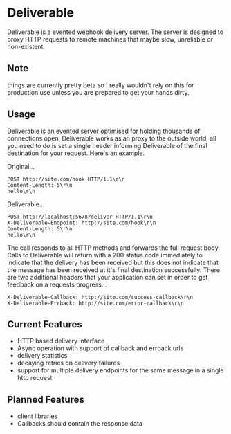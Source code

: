 Deliverable
===========

Deliverable is a evented webhook delivery server. 
The server is designed to proxy HTTP requests to remote machines that maybe slow, unreliable or non-existent.

Note
----
things are currently pretty beta so I really wouldn't rely on this for production use unless you are prepared to get your hands dirty.

Usage 
-----
Deliverable is an evented server optimised for holding thousands of connections open, Deliverable works as an proxy to the outside world, all you need to do is set a single header informing Deliverable of the final destination for your request. Here's an example.

Original...

    POST http://site.com/hook HTTP/1.1\r\n
    Content-Length: 5\r\n
    hello\r\n

Deliverable...

    POST http://localhost:5678/deliver HTTP/1.1\r\n
    X-Deliverable-Endpoint: http://site.com/hook\r\n
    Content-Length: 5\r\n
    hello\r\n

The call responds to all HTTP methods and forwards the full request body. Calls to Deliverable will return with a 200 status code immediately to indicate that the delivery has been received but this does not indicate that the message has been received at it's final destination successfully. There are two additional headers that your application can set in order to get feedback on a requests progress...

    X-Deliverable-Callback: http://site.com/success-callback\r\n
    X-Deliverable-Errback: http://site.com/error-callback\r\n

Current Features
----------------
- HTTP based delivery interface
- Async operation with support of callback and errback urls
- delivery statistics
- decaying retries on delivery failures
- support for multiple delivery endpoints for the same message in a single http request

Planned Features
----------------
- client libraries
- Callbacks should contain the response data
